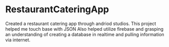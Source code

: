 # RestaurantCateringApp
Created a restaurant catering app through andriod studios.
This project helped me touch base with JSON
Also helped utilize firebase and grasping an understanding of creating a database in realtime and pulling information via internet.
